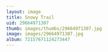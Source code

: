 ```yaml
---
layout: image
title: Snowy Trail
uid: 29664971307
thumb: images/thumbs/29664971307.jpg
image: images/29664971307.jpg
album: 72157671124273447
---
```



